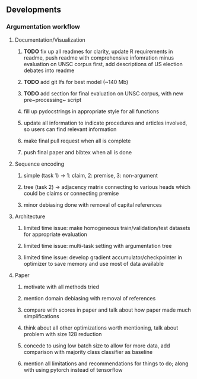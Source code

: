 Developments
------------

### Argumentation workflow

1.  Documentation/Visualization

    1.  **TODO** fix up all readmes for clarity, update R
        requirements in readme, push readme with comprehensive
        infomration minus evaluation on UNSC corpus first, add
        descriptions of US election debates into readme

    2.  **TODO** add git lfs for best model (\~140 Mb)

    3.  **TODO** add section for final evaluation on UNSC
        corpus, with new pre~processing~ script

    4.  fill up pydocstrings in appropriate style for all functions

    5.  update all information to indicate procedures and articles
        involved, so users can find relevant information

    6.  make final pull request when all is complete

    7.  push final paper and bibtex when all is done

2.  Sequence encoding

    1.  simple (task 1) -\> 1: claim, 2: premise, 3: non-argument

    2.  tree (task 2) -\> adjacency matrix connecting to various heads
        which could be claims or connecting premise

    3.  minor debiasing done with removal of capital references

3.  Architecture

    1.  limited time issue: make homogeneous train/validation/test
        datasets for appropriate evaluation

    2.  limited time issue: multi-task setting with argumentation tree

    3.  limited time issue: develop gradient accumulator/checkpointer in
        optimizer to save memory and use most of data available

4.  Paper

    1.  motivate with all methods tried

    2.  mention domain debiasing with removal of references

    3.  compare with scores in paper and talk about how paper made much
        simplifications

    4.  think about all other optimizations worth mentioning, talk about
        problem with size 128 reduction

    5.  concede to using low batch size to allow for more data, add
        comparison with majority class classifier as baseline

    6.  mention all limitations and recommendations for things to do;
        along with using pytorch instead of tensorflow

